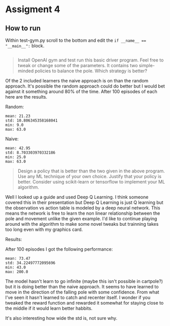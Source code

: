 # Assigment 4

## How to run
Within test-gym.py scroll to the bottom and edit the `if __name__ == "__main__":` block.

```

```

> Install OpenAI gym and test run this basic driver program. Feel free to tweak or change some of the parameters.
> It contains two simple-minded policies to balance the pole. Which strategy is better? 

Of the 2 included learners the naive approach is on than the random approach. It's possible the random approach could do better but I would bet against it something around 80% of the time. After 100 episodes of each here are the results.

Random:
```
mean: 21.23 
std: 10.806345358168041 
min: 9.0 
max: 63.0
```

Naive:
```
mean: 42.95
std: 8.703303970332186 
min: 25.0
max: 63.0
```

> Design a policy that is better than the two given in the above program.
> Use any ML technique of your own choice. Justify that your policy is better.
> Consider using scikit-learn or tensorflow to implement your ML algorithm. 

Well I looked up a guide and used Deep Q Learning. I think someone covered this in their presentation but Deep Q Learning is just Q learning but the observation vs action table is modeled by a deep neural network. This means the network is free to learn the non linear relationship between the pole and movement unlike the given example. I'd like to continue playing around with the algorithm to make some novel tweaks but trainning takes too long even with my graphics card.

Results:

After 100 episodes I got the following performance:
```
mean: 73.47
std: 34.22497772095696
min: 43.0 
max: 200.0
```

The model hasn't learn to go infinite (maybe this isn't possible in cartpole?) but it is doing better than the naive approach. It seems to have learned to move in the direction of the falling pole with some confidence. From what I've seen it hasn't learned to catch and recenter itself. I wonder if you tweaked the reward function and rewarded it somewhat for staying close to the middle if it would learn better habbits.

It's also interesting how wide the std is, not sure why.